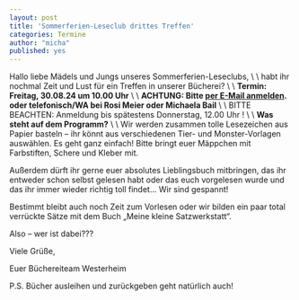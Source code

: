 ```yaml
---
layout: post
title: 'Sommerferien-Leseclub drittes Treffen'
categories: Termine
author: "micha"
published: yes
---
```

Hallo liebe Mädels und Jungs unseres Sommerferien-Leseclubs,
\\
\\
habt ihr nochmal Zeit und Lust für ein Treffen in unserer Bücherei?
\\
\\
**Termin: 	Freitag,  30.08.24 um 10.00 Uhr**
\\
\\
**ACHTUNG: Bitte [per E-Mail anmelden](/der-weg-zu-uns/#e-mail-adresse).  oder telefonisch/WA bei Rosi Meier oder Michaela Bail**
\\
\\
BITTE BEACHTEN:		Anmeldung bis spätestens Donnerstag,  12.00 Uhr !
\\
\\
**Was steht auf dem Programm?**
\\
\\
Wir werden zusammen tolle Lesezeichen aus Papier basteln – ihr könnt aus verschiedenen Tier- und Monster-Vorlagen auswählen. Es geht ganz einfach! Bitte bringt euer Mäppchen mit Farbstiften, Schere und Kleber mit.

Außerdem dürft ihr gerne euer absolutes Lieblingsbuch mitbringen, das ihr entweder schon selbst gelesen habt oder das euch vorgelesen wurde und das ihr immer wieder richtig toll findet… Wir sind gespannt! 

Bestimmt bleibt auch noch Zeit zum Vorlesen oder wir bilden ein paar total verrückte Sätze mit dem Buch „Meine kleine Satzwerkstatt“.

Also – wer ist dabei???
	

Viele Grüße,

Euer Büchereiteam Westerheim



P.S. Bücher ausleihen und zurückgeben geht natürlich auch!